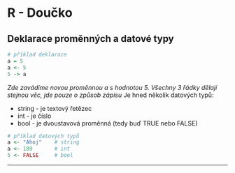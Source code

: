 
# R - Doučko

## Deklarace proměnných a datové typy
```r
# příklad deklarace
a = 5
a <- 5
5 -> a
```
*Zde zavádíme novou proměnnou a s hodnotou 5. Všechny 3 řádky dělají stejnou věc, jde pouze o způsob zápisu*
Je hned několik datových typů:
- string - je textový řetězec
- int - je číslo
- bool - je dvoustavová proměnná (tedy buď TRUE nebo FALSE)
```r
# příklad datových typů
a <- "Ahoj"    # string
a <- 189       # int
5 <- FALSE     # bool
```
___

